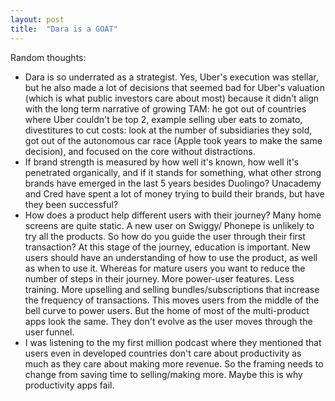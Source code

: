 ```yaml
---
layout: post
title:  "Dara is a GOAT"
---
```


Random thoughts:

- Dara is so underrated as a strategist. Yes, Uber's execution was stellar, but he also made a lot of decisions that seemed bad for Uber's valuation (which is what public investors care about most) because it didn't align with the long term narrative of growing TAM: he got out of countries where Uber couldn't be top 2, example selling uber eats to zomato, divestitures to cut costs: look at the number of subsidiaries they sold, got out of the autonomous car race (Apple took years to make the same decision), and focused on the core without distractions.
- If brand strength is measured by how well it's known, how well it's penetrated organically, and if it stands for something, what other strong brands have emerged in the last 5 years besides Duolingo? Unacademy and Cred have spent a lot of money trying to build their brands, but have they been successful?
- How does a product help different users with their journey? Many home screens are quite static. A new user on Swiggy/ Phonepe is unlikely to try all the products. So how do you guide the user through their first transaction? At this stage of the journey, education is important. New users should have an understanding of how to use the product, as well as when to use it. Whereas for mature users you want to reduce the number of steps in their journey. More power-user features. Less training. More upselling and selling bundles/subscriptions that increase the frequency of transactions. This moves users from the middle of the bell curve to power users. But the home of most of the multi-product apps look the same. They don't evolve as the user moves through the user funnel.
- I was listening to the my first million podcast where they mentioned that users even in developed countries don't care about productivity as much as they care about making more revenue. So the framing needs to change from saving time to selling/making more. Maybe this is why productivity apps fail.
